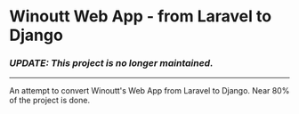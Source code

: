 # Winoutt Web App - from Laravel to Django

### *UPDATE: This project is no longer maintained.*

---

An attempt to convert Winoutt's Web App from Laravel to Django. Near 80% of the project is done.
